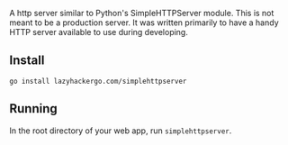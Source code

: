 A http server similar to Python's SimpleHTTPServer module. This is not meant to be a production server. It was written primarily to have a handy HTTP server available to use during developing.

Install
-------

`go install lazyhackergo.com/simplehttpserver`

Running
-------

In the root directory of your web app, run `simplehttpserver`.
